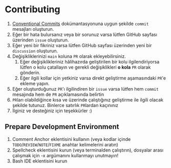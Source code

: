 # Contributing
1. [Conventional Commits](https://www.conventionalcommits.org/en/v1.0.0/) dokümantasyonuna uygun şekilde `commit` mesajları oluşturun.
2. Eğer bir hata bulursanız veya bir sorunuz varsa lütfen GitHub sayfası üzerinden `issue` oluşturun.
3. Eğer yeni bir fikriniz varsa lütfen GitHub sayfası üzerinden yeni bir `discussion` oluşturun.
4. Değişikliklerinizi `main` koluna `PR` olarak ekleyebilirsiniz.
    1. Eğer değişiklikleriniz hâlihazırda geliştirilen bir kolu ilgilendiriyorsa lütfen o kolu çatallayın ve gerekli değişiklikleri **o kola** `PR` olarak gönderin.
    2. Eğer ilgili kollar için yetkiniz varsa direkt geliştirme aşamasındaki `PR`'e ekleme yapın. 
5. Eğer oluşturduğunuz `PR`'ı ilgilindiren bir `issue` varsa lütfen hem `commit` mesajında hem de `PR` açıklamasında belirtin
6. `PR`ları olabildiğince kısa ve üzerinde çalıştığınız geliştirme ile ilgili olacak şekilde tutunuz. Binlerce satırlık `PR`lardan kaçınınız
7. İlginiz ve desteğiniz için teşekkürler :)

## Prepare Development Environment
1. Comment Anchor eklentisini kullanın (veya kodlar içinde `TODO`/`REVIEW`/`NOTE`/`FIXME` anahtar kelimelerini aratın)
2. Spellcheck eklentisini kurun (veya terminalden çalıştırın), dosyalar arası çalışmak için -x argümanını kullanmayı unutmayın!
3. Bash IDE eklentisini kurun
